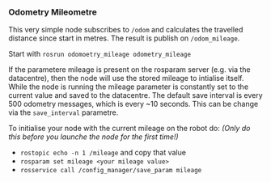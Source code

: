 ### Odometry Mileometre

This very simple node subscribes to `/odom` and calculates the travelled distance since start in metres.
The result is publish on `/odom_mileage`.

Start with `rosrun odomoetry_mileage odometry_mileage`

If the parametere mileage is present on the rosparam server (e.g. via the datacentre), then the node will use the stored mileage to intialise itself.
While the node is running the mileage parameter is constantly set to the current value and saved to the datacentre. The default save interval
is every 500 odometry messages, which is every ~10 seconds. This can be change via the `save_interval` parametre.

To initialise your node with the current mileage on the robot do: *(Only do this before you launche the node for the first time!)*
* `rostopic echo -n 1 /mileage` and copy that value
* `rosparam set mileage <your mileage value>`
* `rosservice call /config_manager/save_param mileage`
